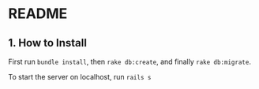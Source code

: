 # README

## 1. How to Install

First run `bundle install`, then `rake db:create`, and finally `rake db:migrate`.

To start the server on localhost, run `rails s`